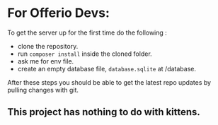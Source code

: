 # For Offerio Devs:
To get the server up for the first time do the following :
- clone the repository.
- run ``composer install`` inside the cloned folder.
- ask me for env file.
- create an empty database file, ``database.sqlite`` at /database.

After these steps you should be able to get the latest repo updates by pulling changes with git.

## This project has nothing to do with kittens.